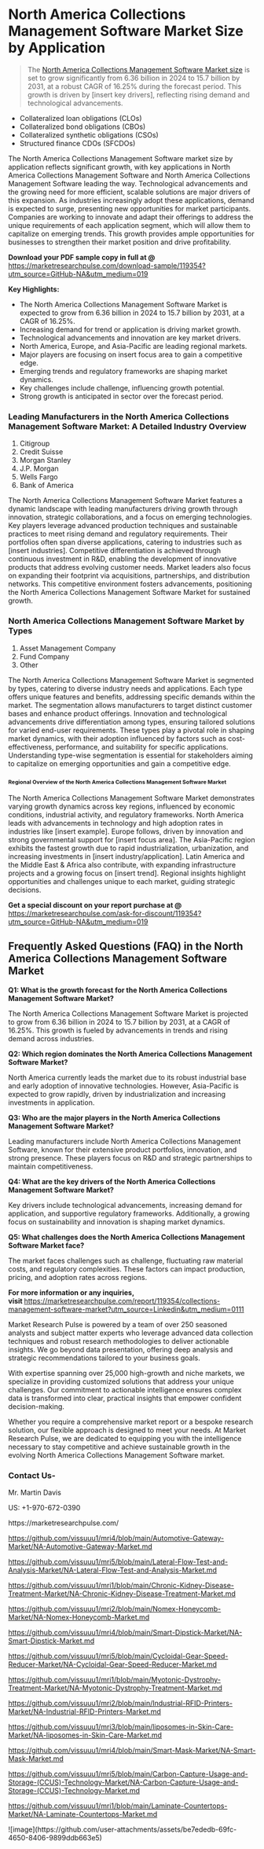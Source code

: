 <h1>North America Collections Management Software Market&nbsp;Size by Application</h1><blockquote><p>The <a href="https://marketresearchpulse.com/download-sample/119354?utm_source=GitHub-NA&amp;utm_medium=019">North America Collections Management Software Market size</a> is set to grow significantly from 6.36 billion in 2024 to 15.7 billion by 2031, at a robust CAGR of 16.25% during the forecast period. This growth is driven by [insert key drivers], reflecting rising demand and technological advancements.</p></blockquote><ul><li>Collateralized loan obligations (CLOs) <li> Collateralized bond obligations (CBOs) <li> Collateralized synthetic obligations (CSOs) <li> Structured finance CDOs (SFCDOs)</li></ul><p>The North America Collections Management Software market size by application reflects significant growth, with key applications in North America Collections Management Software and North America Collections Management Software leading the way. Technological advancements and the growing need for more efficient, scalable solutions are major drivers of this expansion. As industries increasingly adopt these applications, demand is expected to surge, presenting new opportunities for market participants. Companies are working to innovate and adapt their offerings to address the unique requirements of each application segment, which will allow them to capitalize on emerging trends. This growth provides ample opportunities for businesses to strengthen their market position and drive profitability.</p><p><strong>Download your PDF sample copy in full at @ </strong><a href="https://marketresearchpulse.com/download-sample/119354?utm_source=GitHub-NA&amp;utm_medium=019">https://marketresearchpulse.com/download-sample/119354?utm_source=GitHub-NA&amp;utm_medium=019</a></p><p><strong>Key Highlights: </strong></p><ul><li>The North America Collections Management Software Market is expected to grow from 6.36 billion in 2024 to 15.7 billion by 2031, at a CAGR of 16.25%.</li><li>Increasing demand for trend or application is driving market growth.</li><li>Technological advancements and innovation are key market drivers.</li><li>North America, Europe, and Asia-Pacific are leading regional markets.</li><li>Major players are focusing on insert focus area to gain a competitive edge.</li><li>Emerging trends and regulatory frameworks are shaping market dynamics.</li><li>Key challenges include challenge, influencing growth potential.</li><li>Strong growth is anticipated in sector over the forecast period.</li></ul><h3>Leading Manufacturers in the North America Collections Management Software Market: A Detailed Industry Overview</h3><ol><li>Citigroup</li><li>Credit Suisse</li><li>Morgan Stanley</li><li>J.P. Morgan</li><li>Wells Fargo</li><li>Bank of America</li></ol><div class="flex max-w-full flex-col flex-grow"><div class="min-h-8 text-message flex w-full flex-col items-end gap-2 whitespace-normal break-words [.text-message+&amp;]:mt-5" dir="auto" data-message-author-role="assistant" data-message-id="fd8432e4-4910-450d-b182-61b7bfb0a01f" data-message-model-slug="gpt-4o"><div class="flex w-full flex-col gap-1 empty:hidden first:pt-[3px]"><div class="markdown prose w-full break-words dark:prose-invert light"><p>The North America Collections Management Software Market features a dynamic landscape with leading manufacturers driving growth through innovation, strategic collaborations, and a focus on emerging technologies. Key players leverage advanced production techniques and sustainable practices to meet rising demand and regulatory requirements. Their portfolios often span diverse applications, catering to industries such as [insert industries]. Competitive differentiation is achieved through continuous investment in R&amp;D, enabling the development of innovative products that address evolving customer needs. Market leaders also focus on expanding their footprint via acquisitions, partnerships, and distribution networks. This competitive environment fosters advancements, positioning the North America Collections Management Software Market for sustained growth.</p></div></div></div></div><h3>North America Collections Management Software Market by Types</h3><ol><li>Asset Management Company <li> Fund Company <li> Other</li></ol><div class="flex max-w-full flex-col flex-grow"><div class="min-h-8 text-message flex w-full flex-col items-end gap-2 whitespace-normal break-words [.text-message+&amp;]:mt-5" dir="auto" data-message-author-role="assistant" data-message-id="084470be-0bb7-4664-bddf-5156b4f41249" data-message-model-slug="gpt-4o-mini"><div class="flex w-full flex-col gap-1 empty:hidden first:pt-[3px]"><div class="markdown prose w-full break-words dark:prose-invert light"><p>The North America Collections Management Software Market is segmented by types, catering to diverse industry needs and applications. Each type offers unique features and benefits, addressing specific demands within the market. The segmentation allows manufacturers to target distinct customer bases and enhance product offerings. Innovation and technological advancements drive differentiation among types, ensuring tailored solutions for varied end-user requirements. These types play a pivotal role in shaping market dynamics, with their adoption influenced by factors such as cost-effectiveness, performance, and suitability for specific applications. Understanding type-wise segmentation is essential for stakeholders aiming to capitalize on emerging opportunities and gain a competitive edge.</p></div></div></div></div><h3><span style="font-size: 11px;">Regional Overview of the North America Collections Management Software Market</span></h3><div class="flex max-w-full flex-col flex-grow"><div class="min-h-8 text-message flex w-full flex-col items-end gap-2 whitespace-normal break-words [.text-message+&amp;]:mt-5" dir="auto" data-message-author-role="assistant" data-message-id="e9038762-ce64-4e30-91c9-9bd413514231" data-message-model-slug="gpt-4o-mini"><div class="flex w-full flex-col gap-1 empty:hidden first:pt-[3px]"><div class="markdown prose w-full break-words dark:prose-invert light"><p>The North America Collections Management Software Market demonstrates varying growth dynamics across key regions, influenced by economic conditions, industrial activity, and regulatory frameworks. North America leads with advancements in technology and high adoption rates in industries like [insert example]. Europe follows, driven by innovation and strong governmental support for [insert focus area]. The Asia-Pacific region exhibits the fastest growth due to rapid industrialization, urbanization, and increasing investments in [insert industry/application]. Latin America and the Middle East &amp; Africa also contribute, with expanding infrastructure projects and a growing focus on [insert trend]. Regional insights highlight opportunities and challenges unique to each market, guiding strategic decisions.</p></div></div></div></div><p><strong>Get a special discount on your report purchase at @ </strong><a href="https://marketresearchpulse.com/ask-for-discount/119354?utm_source=GitHub-NA&amp;utm_medium=019">https://marketresearchpulse.com/ask-for-discount/119354?utm_source=GitHub-NA&amp;utm_medium=019</a></p><h2>Frequently Asked Questions (FAQ) in the North America Collections Management Software Market</h2><p><strong>Q1: What is the growth forecast for the North America Collections Management Software Market?</strong></p><p>The North America Collections Management Software Market is projected to grow from 6.36 billion in 2024 to 15.7 billion by 2031, at a CAGR of 16.25%. This growth is fueled by advancements in trends and rising demand across industries.</p><p><strong>Q2: Which region dominates the North America Collections Management Software Market?</strong></p><p>North America currently leads the market due to its robust industrial base and early adoption of innovative technologies. However, Asia-Pacific is expected to grow rapidly, driven by industrialization and increasing investments in application.</p><p><strong>Q3: Who are the major players in the North America Collections Management Software Market?</strong></p><p>Leading manufacturers include North America Collections Management Software, known for their extensive product portfolios, innovation, and strong presence. These players focus on R&amp;D and strategic partnerships to maintain competitiveness.</p><p><strong>Q4: What are the key drivers of the North America Collections Management Software Market?</strong></p><p>Key drivers include technological advancements, increasing demand for application, and supportive regulatory frameworks. Additionally, a growing focus on sustainability and innovation is shaping market dynamics.</p><p><strong>Q5: What challenges does the North America Collections Management Software Market face?</strong></p><p>The market faces challenges such as challenge, fluctuating raw material costs, and regulatory complexities. These factors can impact production, pricing, and adoption rates across regions.</p><p><strong>For more information or any inquiries, visit&nbsp;</strong><a href="https://marketresearchpulse.com/report/119354/collections-management-software-market?utm_source=Linkedin&utm_medium=0111">https://marketresearchpulse.com/report/119354/collections-management-software-market?utm_source=Linkedin&utm_medium=0111</a></p><p>Market Research Pulse is powered by a team of over 250 seasoned analysts and subject matter experts who leverage advanced data collection techniques and robust research methodologies to deliver actionable insights. We go beyond data presentation, offering deep analysis and strategic recommendations tailored to your business goals.</p><p>With expertise spanning over 25,000 high-growth and niche markets, we specialize in providing customized solutions that address your unique challenges. Our commitment to actionable intelligence ensures complex data is transformed into clear, practical insights that empower confident decision-making.</p><p>Whether you require a comprehensive market report or a bespoke research solution, our flexible approach is designed to meet your needs. At Market Research Pulse, we are dedicated to equipping you with the intelligence necessary to stay competitive and achieve sustainable growth in the evolving North America Collections Management Software market.</p><h3><strong>Contact Us-</strong></h3><p>Mr. Martin Davis</p><p>US: +1-970-672-0390</p><p>https://marketresearchpulse.com/</p><p><a href="https://github.com/vissuuu1/mri4/blob/main/Automotive-Gateway-Market/NA-Automotive-Gateway-Market.md">https://github.com/vissuuu1/mri4/blob/main/Automotive-Gateway-Market/NA-Automotive-Gateway-Market.md</a></p><p><a href="https://github.com/vissuuu1/mri5/blob/main/Lateral-Flow-Test-and-Analysis-Market/NA-Lateral-Flow-Test-and-Analysis-Market.md">https://github.com/vissuuu1/mri5/blob/main/Lateral-Flow-Test-and-Analysis-Market/NA-Lateral-Flow-Test-and-Analysis-Market.md</a></p><p><a href="https://github.com/vissuuu1/mri1/blob/main/Chronic-Kidney-Disease-Treatment-Market/NA-Chronic-Kidney-Disease-Treatment-Market.md">https://github.com/vissuuu1/mri1/blob/main/Chronic-Kidney-Disease-Treatment-Market/NA-Chronic-Kidney-Disease-Treatment-Market.md</a></p><p><a href="https://github.com/vissuuu1/mri2/blob/main/Nomex-Honeycomb-Market/NA-Nomex-Honeycomb-Market.md">https://github.com/vissuuu1/mri2/blob/main/Nomex-Honeycomb-Market/NA-Nomex-Honeycomb-Market.md</a></p><p><a href="https://github.com/vissuuu1/mri4/blob/main/Smart-Dipstick-Market/NA-Smart-Dipstick-Market.md">https://github.com/vissuuu1/mri4/blob/main/Smart-Dipstick-Market/NA-Smart-Dipstick-Market.md</a></p><p><a href="https://github.com/vissuuu1/mri5/blob/main/Cycloidal-Gear-Speed-Reducer-Market/NA-Cycloidal-Gear-Speed-Reducer-Market.md">https://github.com/vissuuu1/mri5/blob/main/Cycloidal-Gear-Speed-Reducer-Market/NA-Cycloidal-Gear-Speed-Reducer-Market.md</a></p><p><a href="https://github.com/vissuuu1/mri1/blob/main/Myotonic-Dystrophy-Treatment-Market/NA-Myotonic-Dystrophy-Treatment-Market.md">https://github.com/vissuuu1/mri1/blob/main/Myotonic-Dystrophy-Treatment-Market/NA-Myotonic-Dystrophy-Treatment-Market.md</a></p><p><a href="https://github.com/vissuuu1/mri2/blob/main/Industrial-RFID-Printers-Market/NA-Industrial-RFID-Printers-Market.md">https://github.com/vissuuu1/mri2/blob/main/Industrial-RFID-Printers-Market/NA-Industrial-RFID-Printers-Market.md</a></p><p><a href="https://github.com/vissuuu1/mri3/blob/main/liposomes-in-Skin-Care-Market/NA-liposomes-in-Skin-Care-Market.md">https://github.com/vissuuu1/mri3/blob/main/liposomes-in-Skin-Care-Market/NA-liposomes-in-Skin-Care-Market.md</a></p><p><a href="https://github.com/vissuuu1/mri4/blob/main/Smart-Mask-Market/NA-Smart-Mask-Market.md">https://github.com/vissuuu1/mri4/blob/main/Smart-Mask-Market/NA-Smart-Mask-Market.md</a></p><p><a href="https://github.com/vissuuu1/mri5/blob/main/Carbon-Capture-Usage-and-Storage-(CCUS)-Technology-Market/NA-Carbon-Capture-Usage-and-Storage-(CCUS)-Technology-Market.md">https://github.com/vissuuu1/mri5/blob/main/Carbon-Capture-Usage-and-Storage-(CCUS)-Technology-Market/NA-Carbon-Capture-Usage-and-Storage-(CCUS)-Technology-Market.md</a></p><p><a href="https://github.com/vissuuu1/mri1/blob/main/Laminate-Countertops-Market/NA-Laminate-Countertops-Market.md">https://github.com/vissuuu1/mri1/blob/main/Laminate-Countertops-Market/NA-Laminate-Countertops-Market.md</a></p>
![image](https://github.com/user-attachments/assets/be7ededb-69fc-4650-8406-9899ddb663e5)
